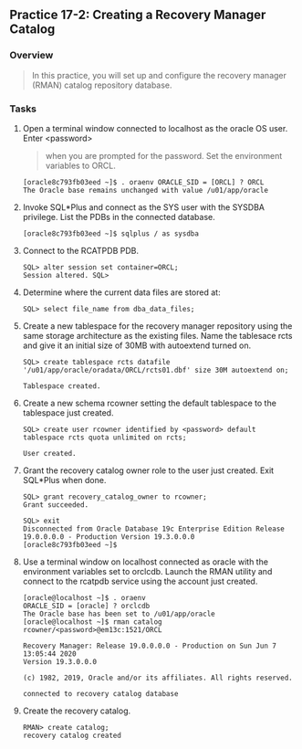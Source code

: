 
Practice 17-2: Creating a Recovery Manager Catalog
--------------------------------------------------

### Overview

> In this practice, you will set up and configure the recovery manager
> (RMAN) catalog repository database.

### Tasks

1.  Open a terminal window connected to localhost as the oracle OS user.
    Enter \<password\>
    > when you are prompted for the password. Set the environment variables
    > to ORCL.

    ```
    [oracle8c793fb03eed ~]$ . oraenv ORACLE_SID = [ORCL] ? ORCL
    The Oracle base remains unchanged with value /u01/app/oracle
    ```

2.  Invoke SQL\*Plus and connect as the SYS user with the SYSDBA
    privilege. List the PDBs in the connected database.

    ```
    [oracle8c793fb03eed ~]$ sqlplus / as sysdba
    ```

3.  Connect to the RCATPDB PDB.

    ```
    SQL> alter session set container=ORCL;
    Session altered. SQL>
    ```

4.  Determine where the current data files are stored at:

    ```
    SQL> select file_name from dba_data_files;
    ```

5.  Create a new tablespace for the recovery manager repository using
    the same storage architecture as the existing files. Name the
    tablesace rcts and give it an initial size of 30MB with autoextend
    turned on.

    ```
    SQL> create tablespace rcts datafile '/u01/app/oracle/oradata/ORCL/rcts01.dbf' size 30M autoextend on;

    Tablespace created.
    ```

6.  Create a new schema rcowner setting the default tablespace to the
    tablespace just created.

    ```
    SQL> create user rcowner identified by <password> default tablespace rcts quota unlimited on rcts;

    User created.
    ```

7.  Grant the recovery catalog owner role to the user just created. Exit
    SQL\*Plus when done.

    ```
    SQL> grant recovery_catalog_owner to rcowner;
    Grant succeeded.

    SQL> exit
    Disconnected from Oracle Database 19c Enterprise Edition Release
    19.0.0.0.0 - Production Version 19.3.0.0.0
    [oracle8c793fb03eed ~]$
    ```

8.  Use a terminal window on localhost connected as oracle with the
    environment variables set to orclcdb. Launch the RMAN utility and
    connect to the rcatpdb service using the account just created.

    ```
    [oracle@localhost ~]$ . oraenv
    ORACLE_SID = [oracle] ? orclcdb
    The Oracle base has been set to /u01/app/oracle
    [oracle@localhost ~]$ rman catalog rcowner/<password>@em13c:1521/ORCL

    Recovery Manager: Release 19.0.0.0.0 - Production on Sun Jun 7 13:05:44 2020
    Version 19.3.0.0.0

    (c) 1982, 2019, Oracle and/or its affiliates. All rights reserved.

    connected to recovery catalog database
    ```
    
9.  Create the recovery catalog.

    ```
    RMAN> create catalog;
    recovery catalog created
    ```